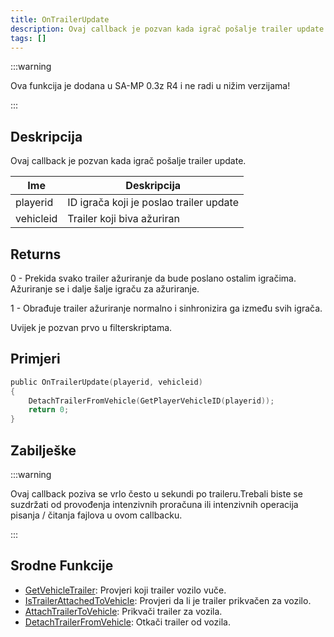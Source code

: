 ```yaml
---
title: OnTrailerUpdate
description: Ovaj callback je pozvan kada igrač pošalje trailer update.
tags: []
---
```


:::warning

Ova funkcija je dodana u SA-MP 0.3z R4 i ne radi u nižim verzijama!

:::

## Deskripcija

Ovaj callback je pozvan kada igrač pošalje trailer update.

| Ime       | Deskripcija                             |
| --------- | --------------------------------------- |
| playerid  | ID igrača koji je poslao trailer update |
| vehicleid | Trailer koji biva ažuriran              |

## Returns

0 - Prekida svako trailer ažuriranje da bude poslano ostalim igračima. Ažuriranje se i dalje šalje igraču za ažuriranje.

1 - Obrađuje trailer ažuriranje normalno i sinhronizira ga između svih igrača.

Uvijek je pozvan prvo u filterskriptama.

## Primjeri

```c
public OnTrailerUpdate(playerid, vehicleid)
{
    DetachTrailerFromVehicle(GetPlayerVehicleID(playerid));
    return 0;
}
```

## Zabilješke

:::warning

Ovaj callback poziva se vrlo često u sekundi po traileru.Trebali biste se suzdržati od provođenja intenzivnih proračuna ili intenzivnih operacija pisanja / čitanja fajlova u ovom callbacku.

:::

## Srodne Funkcije

- [GetVehicleTrailer](../functions/GetVehicleTrailer.md): Provjeri koji trailer vozilo vuče.
- [IsTrailerAttachedToVehicle](../functions/IsTrailerAttachedToVehicle.md): Provjeri da li je trailer prikvačen za vozilo.
- [AttachTrailerToVehicle](../functions/AttachTrailerToVehicle.md): Prikvači trailer za vozila.
- [DetachTrailerFromVehicle](../functions/DetachTrailerFromVehicle.md): Otkači trailer od vozila.
